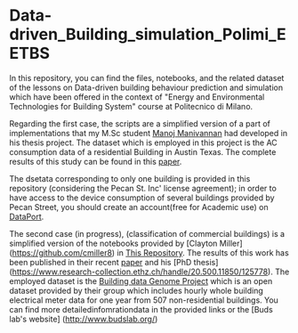 # Data-driven_Building_simulation_Polimi_EETBS
In this repository, you can find the files, notebooks, and the related dataset of the lessons on Data-driven building behaviour prediction and simulation which have been offered in the context of "Energy and Environmental Technologies for Building System" course at Politecnico di Milano.

Regarding the first case, the scripts  are a simplified version of a part of implementations that my M.Sc student [Manoj Manivannan](https://github.com/manojm18) had developed in his thesis project. The dataset which is employed in this project is the AC consumption data of a residential Building in Austin Texas. The complete results of this study can be found in this [paper](http://www.mdpi.com/1996-1073/10/11/1905). 

The dsetata corresponding to only one building is provided in this repository (considering the Pecan St. Inc' license agreement); in order to have access to the device consumption of several buildings provided by Pecan Street, you should create an account(free for Academic use) on [DataPort](https://dataport.cloud/).

The second case (in progress), (classification of commercial buildings) is a simplified version of the notebooks provided by [Clayton Miller] (https://github.com/cmiller8) in [This Repository](https://github.com/buds-lab/temporal-features-for-nonres-buildings-library). The results of this work has been published in their recent [paper]() and his [PhD thesis] (https://www.research-collection.ethz.ch/handle/20.500.11850/125778). The employed dataset is the [Building data Genome Project](https://github.com/buds-lab/the-building-data-genome-project) which is an open dataset provided by their group which includes hourly whole building electrical meter data for one year from 507 non-residential buildings. You can find more detailedinfomrationdata in the provided links or the [Buds lab's website] (http://www.budslab.org/)





